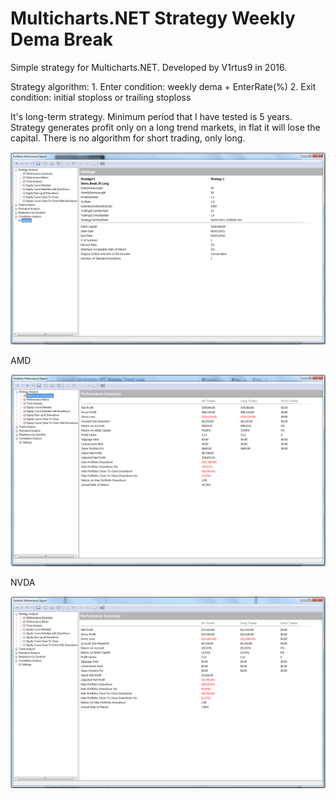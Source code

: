 # Multicharts.NET Strategy Weekly Dema Break

Simple strategy for Multicharts.NET. Developed by V1rtus9 in 2016.

Strategy algorithm: 
      1. Enter condition: weekly dema + EnterRate(%)
      2. Exit condition: initial stoploss or trailing stoploss
      
It's long-term strategy. Minimum period that I have tested is 5 years. Strategy generates profit only on a long trend markets, in flat it will lose the capital. There is no algorithm for short trading, only long.


 ![parameters](https://github.com/V1rtus9/Multicharts.NET_Strategy_Trend_Long/blob/master/Screenshots/Multicharts.NetStartegy_Params.png)
 
 AMD
 
 ![amd](https://github.com/V1rtus9/Multicharts.NET_Strategy_Trend_Long/blob/master/Screenshots/AMD.Multichars.NetPortfolio.png)
 
 NVDA
 
  ![nvda](https://github.com/V1rtus9/Multicharts.NET_Strategy_Trend_Long/blob/master/Screenshots/NVDA.Multichars.NetPortfolio.png)
